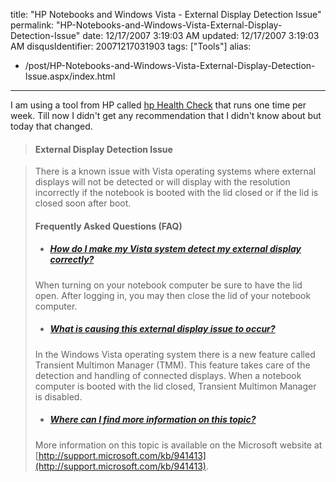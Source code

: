 title: "HP Notebooks and Windows Vista - External Display Detection Issue"
permalink: "HP-Notebooks-and-Windows-Vista-External-Display-Detection-Issue"
date: 12/17/2007 3:19:03 AM
updated: 12/17/2007 3:19:03 AM
disqusIdentifier: 20071217031903
tags: ["Tools"]
alias:
 - /post/HP-Notebooks-and-Windows-Vista-External-Display-Detection-Issue.aspx/index.html
---
I am using a tool from HP called [hp Health Check](http://h30155.www3.hp.com/helpandsupport/cpcehelp.html) that runs one time per week. Till now I didn't get any recommendation that I didn't know about but today that changed.

> #### External Display Detection Issue
<!-- more -->
> 
> There is a known issue with Vista operating systems where external displays will not be detected or will display with the resolution incorrectly if the notebook is booted with the lid closed or if the lid is closed soon after boot.
> 
> #### Frequently Asked Questions (FAQ)
> 
> *   ##### [How do I make my Vista system detect my external display correctly?](mshelp://)
> 
> When turning on your notebook computer be sure to have the lid open. After logging in, you may then close the lid of your notebook computer.
> 
> *   ##### [ What is causing this external display issue to occur?](mshelp://)
> 
> In the Windows Vista operating system there is a new feature called Transient Multimon Manager (TMM). This feature takes care of the detection and handling of connected displays. When a notebook computer is booted with the lid closed, Transient Multimon Manager is disabled.
> 
> *   ##### [ Where can I find more information on this topic?](mshelp://)
> 
> More information on this topic is available on the Microsoft website at [http://support.microsoft.com/kb/941413](http://support.microsoft.com/kb/941413).
